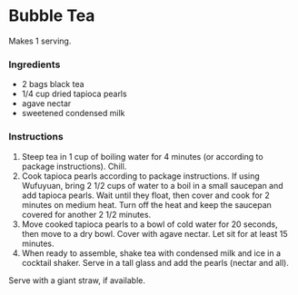 # Bubble Tea

Makes 1 serving.

### Ingredients

- 2 bags black tea
- 1/4 cup dried tapioca pearls
- agave nectar
- sweetened condensed milk

### Instructions

1. Steep tea in 1 cup of boiling water for 4 minutes (or according to package instructions). Chill.
2. Cook tapioca pearls according to package instructions. If using Wufuyuan, bring 2 1/2 cups of water to a boil in a small saucepan and add tapioca pearls. Wait until they float, then cover and cook for 2 minutes on medium heat. Turn off the heat and keep the saucepan covered for another 2 1/2 minutes.
3. Move cooked tapioca pearls to a bowl of cold water for 20 seconds, then move to a dry bowl. Cover with agave nectar. Let sit for at least 15 minutes.
4. When ready to assemble, shake tea with condensed milk and ice in a cocktail shaker. Serve in a tall glass and add the pearls (nectar and all).

Serve with a giant straw, if available.
